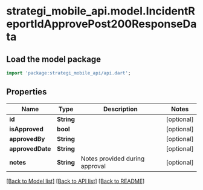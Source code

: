 # strategi_mobile_api.model.IncidentReportIdApprovePost200ResponseData

## Load the model package
```dart
import 'package:strategi_mobile_api/api.dart';
```

## Properties
Name | Type | Description | Notes
------------ | ------------- | ------------- | -------------
**id** | **String** |  | [optional] 
**isApproved** | **bool** |  | [optional] 
**approvedBy** | **String** |  | [optional] 
**approvedDate** | **String** |  | [optional] 
**notes** | **String** | Notes provided during approval | [optional] 

[[Back to Model list]](../README.md#documentation-for-models) [[Back to API list]](../README.md#documentation-for-api-endpoints) [[Back to README]](../README.md)


